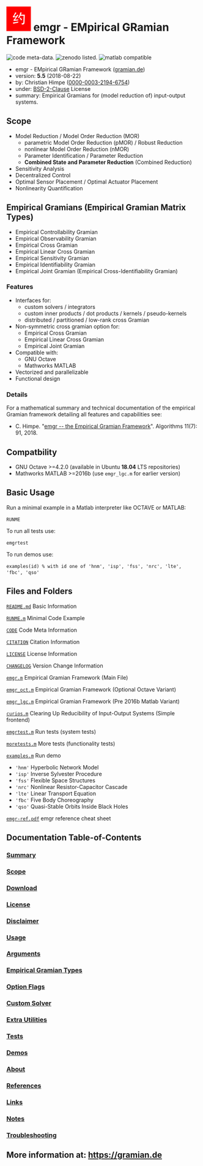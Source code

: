 ![emgr logo](emgr.png) emgr - EMpirical GRamian Framework
=========================================================

![code meta-data.](https://img.shields.io/badge/code_meta--data-%E2%9C%93-brightgreen.svg) 
![zenodo listed.](https://zenodo.org/badge/doi/10.5281/zenodo.1401500.png)
![matlab compatible](https://img.shields.io/badge/matlab-compatible-lightgrey.svg)

* emgr - EMpirical GRamian Framework ([gramian.de](https://gramian.de))
* version: **5.5** (2018-08-22)
* by: Christian Himpe ([0000-0003-2194-6754](https://orcid.org/0000-0003-2194-6754))
* under: [BSD-2-Clause](https://opensource.org/licenses/BSD-2-Clause) License
* summary: Empirical Gramians for (model reduction of) input-output systems.

## Scope

* Model Reduction / Model Order Reduction (MOR)
  * parametric Model Order Reduction (pMOR) / Robust Reduction
  * nonlinear Model Order Reduction (nMOR)
  * Parameter Identification / Parameter Reduction
  * **Combined State and Parameter Reduction** (Combined Reduction)
* Sensitivity Analysis
* Decentralized Control
* Optimal Sensor Placement / Optimal Actuator Placement
* Nonlinearity Quantification

## Empirical Gramians (Empirical Gramian Matrix Types)

* Empirical Controllability Gramian
* Empirical Observability Gramian
* Empirical Cross Gramian
* Empirical Linear Cross Gramian
* Empirical Sensitivity Gramian
* Empirical Identifiability Gramian
* Empirical Joint Gramian (Empirical Cross-Identifiability Gramian)

### Features

* Interfaces for:
  * custom solvers / integrators
  * custom inner products / dot products / kernels / pseudo-kernels
  * distributed / partitioned / low-rank cross Gramian
* Non-symmetric cross gramian option for:
  * Empirical Cross Gramian
  * Empirical Linear Cross Gramian
  * Empirical Joint Gramian
* Compatible with:
  * GNU Octave
  * Mathworks MATLAB
* Vectorized and parallelizable
* Functional design

### Details

For a mathematical summary and technical documentation of the empirical Gramian framework
detailing all features and capabilities see:

* C. Himpe. "[emgr -- the Empirical Gramian Framework](https://doi.org/10.3390/a11070091)". Algorithms 11(7): 91, 2018.

## Compatbility

* GNU Octave >=4.2.0 (available in Ubuntu **18.04** LTS repositories)
* Mathworks MATLAB >=2016b (use `emgr_lgc.m` for earlier version)

## Basic Usage

Run a minimal example in a Matlab interpreter like OCTAVE or MATLAB:
```
RUNME
```

To run all tests use:
```
emgrtest
```

To run demos use:
```
examples(id) % with id one of 'hnm', 'isp', 'fss', 'nrc', 'lte', 'fbc', 'qso'
```

## Files and Folders

[`README.md`](README.md) Basic Information

[`RUNME.m`](RUNME.m) Minimal Code Example

[`CODE`](CODE) Code Meta Information

[`CITATION`](CITATION) Citation Information

[`LICENSE`](LICENSE) License Information

[`CHANGELOG`](CHANGELOG) Version Change Information

[`emgr.m`](emgr.m) Empirical Gramian Framework (Main File)

[`emgr_oct.m`](emgr_oct.m) Empirical Gramian Framework (Optional Octave Variant) 

[`emgr_lgc.m`](emgr_lgc.m) Empirical Gramian Framework (Pre 2016b Matlab Variant)

[`curios.m`](curios.m) Clearing Up Reducibility of Input-Output Systems (Simple frontend)

[`emgrtest.m`](emgrtest.m) Run tests (system tests)

[`moretests.m`](moretests.m) More tests (functionality tests)

[`examples.m`](examples.m) Run demo
  * `'hnm'` Hyperbolic Network Model
  * `'isp'` Inverse Sylvester Procedure
  * `'fss'` Flexible Space Structures
  * `'nrc'` Nonlinear Resistor-Capacitor Cascade
  * `'lte'` Linear Transport Equation
  * `'fbc'` Five Body Choreography
  * `'qso'` Quasi-Stable Orbits Inside Black Holes

[`emgr-ref.pdf`](emgr-ref.pdf) emgr reference cheat sheet

## Documentation Table-of-Contents

### [Summary](https://gramian.de/#summary)

### [Scope](https://gramian.de/#scope)

### [Download](https://gramian.de/#download)

### [License](https://gramian.de/#license)

### [Disclaimer](https://gramian.de/#disclaimer)

### [Usage](https://gramian.de/#usage)

### [Arguments](https://gramian.de/#arguments)

### [Empirical Gramian Types](https://gramian.de/#gramians)

### [Option Flags](https://gramian.de/#options)

### [Custom Solver](https://gramian.de/#solver)

### [Extra Utilities](https://gramian.de/#extra)

### [Tests](https://gramian.de/#tests)

### [Demos](https://gramian.de/#demos)

### [About](https://gramian.de/#about)

### [References](https://gramian.de/#references)

### [Links](https://gramian.de/#links)

### [Notes](https://gramian.de/#notes)

### [Troubleshooting](https://gramian.de/#trouble)

## More information at: https://gramian.de

